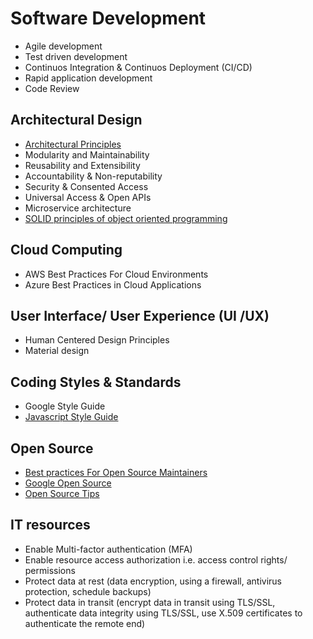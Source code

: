 # Software Development

- Agile development
- Test driven development
- Continuos Integration & Continuos Deployment (CI/CD)
- Rapid application development
- Code Review

## Architectural Design

- [Architectural Principles](https://docs.altinn.studio/teknologi/altinnstudio/architecture/principles/#web-standards)
- Modularity and Maintainability
- Reusability and Extensibility
- Accountability & Non-reputability
- Security & Consented Access
- Universal Access & Open APIs
- Microservice architecture
- [SOLID principles of object oriented programming](https://www.freecodecamp.org/news/solid-principles-explained-in-plain-english/)

## Cloud Computing

- AWS Best Practices For Cloud Environments
- Azure Best Practices in Cloud Applications

## User Interface/ User Experience (UI /UX)

- Human Centered Design Principles
- Material design

## Coding Styles & Standards

- Google Style Guide
- [Javascript Style Guide](https://standardjs.com/)

## Open Source

- [Best practices For Open Source Maintainers](https://opensource.guide/best-practices/)
- [Google Open Source](https://opensource.google/docs/)
- [Open Source Tips](https://eddiejaoude.github.io/book-open-source-tips/)

## IT resources

- Enable Multi-factor authentication (MFA)
- Enable resource access authorization i.e. access control rights/ permissions
- Protect data at rest (data encryption, using a firewall, antivirus protection, schedule backups)
- Protect data in transit (encrypt data in transit using TLS/SSL, authenticate data integrity using TLS/SSL, use X.509 certificates to authenticate the remote end)
